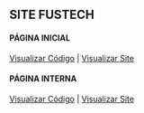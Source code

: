 ## SITE FUSTECH

#### PÁGINA INICIAL

<a href="https://github.com/wagnerlimanet/atividadegit/blob/main/index.html" target="_blank">Visualizar Código</a> | <a href="https://wagnerlimanet.github.io/atividadegit/" target="_blank">Visualizar Site</a>

#### PÁGINA INTERNA
<a href="https://github.com/wagnerlimanet/atividadegit/blob/main/o-projeto.html" target="_blank">Visualizar Código</a> | <a href="https://wagnerlimanet.github.io/atividadegit/o-projeto.html" target="_blank">Visualizar Site</a>
